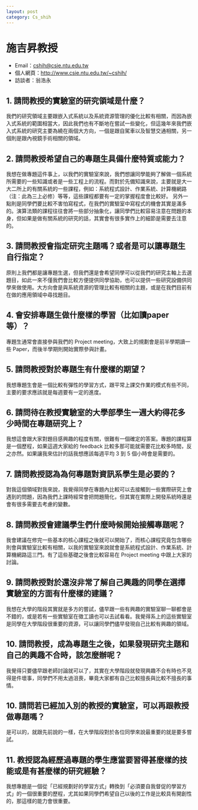 ```yaml
---
layout: post
category: Cs_shih
---
```


#  施吉昇教授

- Email：cshih@csie.ntu.edu.tw
- 個人網頁：<http://www.csie.ntu.edu.tw/~cshih/>
- 訪談者：翁浩永

## 1. 請問教授的實驗室的研究領域是什麼？

我們的研究領域主要跟嵌入式系統以及系統資源管理的優化比較有相關，而因為嵌入式系統的範圍相當大，因此我們也有不斷地在嘗試一些變化，但這幾年來我們嵌入式系統的研究主要為繞在兩個大方向，一個是跟自駕車以及智慧交通相關，另一個則是跟內視鏡手術相關的領域。

## 2. 請問教授希望自己的專題生具備什麼特質或能力？

我想在做專題這件事上，以我們的實驗室來說，我們想讓同學能夠了解做一個系統所需要的一些知識或者是一些工程上的流程。而對於先備知識來說，主要就是大一大二所上的有關系統的一些課程，例如：系統程式設計、作業系統、計算機網路（注：此為三上必修）等等，這些課程都要有一定的掌握程度會比較好。
另外一點則是同學們要比較不害怕寫程式，在我們的實驗室中寫程式的機會其實是滿多的。演算法類的課程往往會將一些部分抽象化，讓同學們比較容易注意在問題的本身，但如果是做有關系統的研究的話，其實會有很多實作上的細節是需要去注意的。

## 3. 請問教授會指定研究主題嗎？或者是可以讓專題生自行指定？

原則上我們都是讓專題生選，但我們還是會希望同學可以從我們的研究主軸上去選題目，如此一來不僅我們會比較方便提供同學協助，也可以提供一些研究設備供同學來做使用。大方向會是與系統資源的管理比較有相關的主題，或是在我們目前有在做的應用領域中尋找題目。

## 4. 會安排專題生做什麼樣的學習（比如讀paper等）？

專題生通常會直接參與我們的 Project meeting，大致上的規劃會是前半學期讀一些 Paper，而後半學期則開始實際參與計畫。

## 5. 請問教授對於專題生有什麼樣的期望？

我想專題生會是一個比較有彈性的學習方式，跟平常上課交作業的模式有些不同，主要的要求應該就是每週要有一定的進度。

## 6. 請問待在教授實驗室的大學部學生一週大約得花多少時間在專題研究上？

我想這會跟大家對題目感興趣的程度有關，很難有一個確定的答案。專題的課程算是一個歷程，如果這週大家給的 feedback 比較多那可能就需要花比較多時間，反之亦然。如果讓我來估計的話我想應該每週平均 3 到 5 個小時會是需要的。

## 7. 請問教授認為為何專題對資訊系學生是必要的？

對我這個領域對我來說，我覺得同學在專題內比較可以去接觸到一些實際研究上會遇到的問題，因為我們上課時經常會把問題簡化，但其實在實際上開發系統時還是會有很多需要去考慮的變數。

## 8. 請問教授會建議學生們什麼時候開始接觸專題呢？

我會建議在修完一些基本的核心課程之後就可以開始了，而核心課程究竟包含哪些則會與實驗室比較有相關，以我的實驗室來說就會是系統程式設計、作業系統、計算機網路這三門。有了這些基礎之後會比較容易在 Project meeting 中跟上大家的討論。

## 9. 請問教授對於還沒非常了解自己興趣的同學在選擇實驗室的方面有什麼樣的建議？

我想在大學的階段其實就是多方的嘗試，儘早跟一些有興趣的實驗室聊一聊都會是不錯的，或是若有一些實驗室在徵工讀也可以去試看看。我覺得系上的這些實驗室是同學在大學階段很重要的資源，可以讓同學們儘早發現自己比較有興趣的領域。

## 10. 請問教授，成為專題生之後，如果發現研究主題和自己的興趣不合時，該怎麼辦呢？

我覺得只要儘早跟老師討論就可以了，其實在大學階段就發現興趣不合有時也不見得是件壞事，同學們不用太過沮喪，畢竟大家都有自己比較擅長與比較不擅長的事情。

## 10. 請問若已經加入別的教授的實驗室，可以再跟教授做專題嗎？

是可以的，就跟先前說的一樣，在大學階段對於各位同學來說最重要的就是要多嘗試。

## 11. 教授認為經歷過專題的學生應當要習得甚麼樣的技能或是有甚麼樣的研究經驗？

我想專題是一個從「已經規劃好的學習方式」轉換到「必須要自我督促的學習方式」的一個很重要的歷程，尤其如果同學們希望自己以後的工作是比較具有開創性的，那這樣的能力會很重要。

